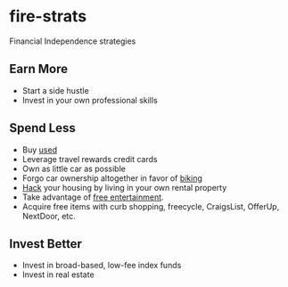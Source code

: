# fire-strats

Financial Independence strategies

## Earn More

- Start a side hustle
- Invest in your own professional skills

## Spend Less

- Buy [used][trailing]
- Leverage travel rewards credit cards
- Own as little car as possible
- Forgo car ownership altogether in favor of [biking][bikes]
- [Hack][hack] your housing by living in your own rental property
- Take advantage of [free entertainment](entertainment.md).
- Acquire free items with curb shopping, freecycle, CraigsList, OfferUp, NextDoor, etc.

## Invest Better

- Invest in broad-based, low-fee index funds
- Invest in real estate



[bikes]: https://www.mrmoneymustache.com/2011/04/18/get-rich-with-bikes/
[trailing]: https://www.mrmoneymustache.com/2011/04/29/living-well-on-the-trailing-edge-of-luxury/
[hack]: https://www.coachcarson.com/house-hacking-guide/
